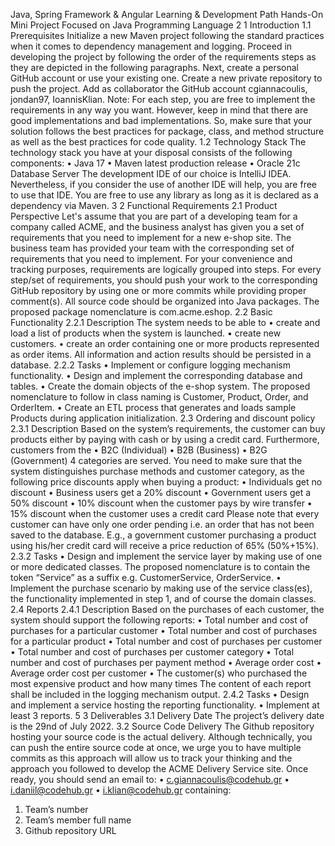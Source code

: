 Java, Spring Framework & Angular
Learning & Development Path
Hands-On Mini Project
Focused on Java Programming Language
2
1 Introduction
1.1 Prerequisites
Initialize a new Maven project following the standard practices when it comes to dependency management 
and logging. Proceed in developing the project by following the order of the requirements steps as they are 
depicted in the following paragraphs.
Next, create a personal GitHub account or use your existing one. Create a new private repository to push the 
project. Add as collaborator the GitHub account cgiannacoulis, jondan97, IoannisKlian.
Note: For each step, you are free to implement the requirements in any way you want. However, keep in mind 
that there are good implementations and bad implementations. So, make sure that your solution follows the best 
practices for package, class, and method structure as well as the best practices for code quality.
1.2 Technology Stack
The technology stack you have at your disposal consists of the following components:
• Java 17
• Maven latest production release
• Oracle 21c Database Server
The development IDE of our choice is IntelliJ IDEA. Nevertheless, if you consider the use of another IDE will help, 
you are free to use that IDE.
You are free to use any library as long as it is declared as a dependency via Maven.
3
2 Functional Requirements
2.1 Product Perspective
Let's assume that you are part of a developing team for a company called ACME, and the business analyst has 
given you a set of requirements that you need to implement for a new e-shop site.
The business team has provided your team with the corresponding set of requirements that you need to 
implement. For your convenience and tracking purposes, requirements are logically grouped into steps. For 
every step/set of requirements, you should push your work to the corresponding GitHub repository by using one 
or more commits while providing proper comment(s).
All source code should be organized into Java packages. The proposed package nomenclature is 
com.acme.eshop.
2.2 Basic Functionality
2.2.1 Description
The system needs to be able to
• create and load a list of products when the system is launched.
• create new customers.
• create an order containing one or more products represented as order items.
All information and action results should be persisted in a database.
2.2.2 Tasks
• Implement or configure logging mechanism functionality.
• Design and implement the corresponding database and tables.
• Create the domain objects of the e-shop system. The proposed nomenclature to follow in class naming 
is Customer, Product, Order, and OrderItem.
• Create an ETL process that generates and loads sample Products during application initialization.
2.3 Ordering and discount policy
2.3.1 Description
Based on the system’s requirements, the customer can buy products either by paying with cash or by using a 
credit card.
Furthermore, customers from the
• B2C (Individual)
• B2B (Business)
• B2G (Government)
4
categories are served. You need to make sure that the system distinguishes purchase methods and customer 
category, as the following price discounts apply when buying a product:
• Individuals get no discount 
• Business users get a 20% discount 
• Government users get a 50% discount
• 10% discount when the customer pays by wire transfer
• 15% discount when the customer uses a credit card
Please note that every customer can have only one order pending i.e. an order that has not been saved to the 
database.
E.g., a government customer purchasing a product using his/her credit card will receive a price reduction of 65% 
(50%+15%).
2.3.2 Tasks
• Design and implement the service layer by making use of one or more dedicated classes. The proposed 
nomenclature is to contain the token “Service” as a suffix e.g. CustomerService, OrderService.
• Implement the purchase scenario by making use of the service class(es), the functionality implemented 
in step 1, and of course the domain classes.
2.4 Reports
2.4.1 Description
Based on the purchases of each customer, the system should support the following reports:
• Total number and cost of purchases for a particular customer
• Total number and cost of purchases for a particular product
• Total number and cost of purchases per customer
• Total number and cost of purchases per customer category
• Total number and cost of purchases per payment method
• Average order cost
• Average order cost per customer
• The customer(s) who purchased the most expensive product and how many times
The content of each report shall be included in the logging mechanism output.
2.4.2 Tasks
• Design and implement a service hosting the reporting functionality.
• Implement at least 3 reports.
5
3 Deliverables
3.1 Delivery Date
The project’s delivery date is the 29nd of July 2022.
3.2 Source Code Delivery
The Github repository hosting your source code is the actual delivery. Although technically, you can push the 
entire source code at once, we urge you to have multiple commits as this approach will allow us to track your 
thinking and the approach you followed to develop the ACME Delivery Service site.
Once ready, you should send an email to:
• c.giannacoulis@codehub.gr
• i.daniil@codehub.gr
• i.klian@codehub.gr
containing:
1. Team’s number
2. Team’s member full name 
3. Github repository URL
